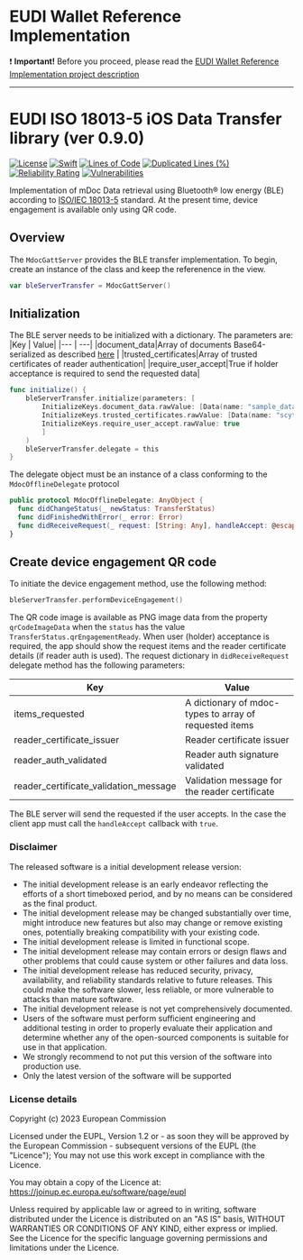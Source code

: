 # EUDI Wallet Reference Implementation

:heavy_exclamation_mark: **Important!** Before you proceed, please read the [EUDI Wallet Reference Implementation project description](wiki/EUDI_Wallet_Reference_Implementation.md)

----

# EUDI ISO 18013-5 iOS Data Transfer library (ver 0.9.0)
[![License](https://img.shields.io/badge/License-Apache%202.0-blue.svg)](https://www.apache.org/licenses/LICENSE-2.0)
[![Swift](https://github.com/eu-digital-identity-wallet/eudi-lib-ios-iso18013-data-transfer/actions/workflows/swift.yml/badge.svg)](https://github.com/eu-digital-identity-wallet/eudi-lib-ios-iso18013-data-transfer/actions/workflows/swift.yml)
[![Lines of Code](https://sonarcloud.io/api/project_badges/measure?project=eu-digital-identity-wallet_eudi-lib-ios-iso18013-data-transfer&metric=ncloc&token=51e16407ebdedc85d6e978d8bc40b0ad3cf61216)](https://sonarcloud.io/summary/new_code?id=eu-digital-identity-wallet_eudi-lib-ios-iso18013-data-transfer)
[![Duplicated Lines (%)](https://sonarcloud.io/api/project_badges/measure?project=eu-digital-identity-wallet_eudi-lib-ios-iso18013-data-transfer&metric=duplicated_lines_density&token=51e16407ebdedc85d6e978d8bc40b0ad3cf61216)](https://sonarcloud.io/summary/new_code?id=eu-digital-identity-wallet_eudi-lib-ios-iso18013-data-transfer)
[![Reliability Rating](https://sonarcloud.io/api/project_badges/measure?project=eu-digital-identity-wallet_eudi-lib-ios-iso18013-data-transfer&metric=reliability_rating&token=51e16407ebdedc85d6e978d8bc40b0ad3cf61216)](https://sonarcloud.io/summary/new_code?id=eu-digital-identity-wallet_eudi-lib-ios-iso18013-data-transfer)
[![Vulnerabilities](https://sonarcloud.io/api/project_badges/measure?project=eu-digital-identity-wallet_eudi-lib-ios-iso18013-data-transfer&metric=vulnerabilities&token=51e16407ebdedc85d6e978d8bc40b0ad3cf61216)](https://sonarcloud.io/summary/new_code?id=eu-digital-identity-wallet_eudi-lib-ios-iso18013-data-transfer)

Implementation of mDoc Data retrieval using Bluetooth® low energy (BLE) according to [ISO/IEC 18013-5](https://www.iso.org/standard/69084.html) standard. At the present time, device engagement is available only using QR code.

## Overview
The ``MdocGattServer`` provides the BLE transfer implementation. To begin, create an instance of the class and keep the referenence in the view.

```swift
var bleServerTransfer =	MdocGattServer()
```	

## Initialization
The BLE server needs to be initialized with a dictionary. The parameters are:
|Key | Value|
|--- | ---|
|document_data|Array of documents Base64-serialized as described [here](wiki/SAMPLE_DATA.md) |
|trusted_certificates|Array of trusted certificates of reader authentication|
|require_user_accept|True if holder acceptance is required to send the requested data|

```swift
func initialize() {
	bleServerTransfer.initialize(parameters: [
		InitializeKeys.document_data.rawValue: [Data(name: "sample_data")!],
		InitializeKeys.trusted_certificates.rawValue: [Data(name: "scytales_root_ca", ext: "der")!],
		InitializeKeys.require_user_accept.rawValue: true
		]
	)
	bleServerTransfer.delegate = this
}
```
The delegate object must be an instance of a class conforming to the ``MdocOfflineDelegate`` protocol

```swift
public protocol MdocOfflineDelegate: AnyObject {
  func didChangeStatus(_ newStatus: TransferStatus)
  func didFinishedWithError(_ error: Error)
  func didReceiveRequest(_ request: [String: Any], handleAccept: @escaping (Bool) -> Void)
}
```

## Create device engagement QR code
To initiate the device engagement method, use the following method:

```swift
bleServerTransfer.performDeviceEngagement()
```
The QR code image is available as PNG image data from the property ``qrCodeImageData`` when the ``status`` has the value ``TransferStatus.qrEngagementReady``.
When user (holder) acceptance is required, the app should show the request items and the reader certificate details (if reader auth is used).
The request dictionary in ``didReceiveRequest`` delegate method has the following parameters:

|Key | Value|
|--- | ---|
|items_requested|A dictionary of mdoc-types to array of requested items|
|reader_certificate_issuer|Reader certificate issuer|
|reader_auth_validated|Reader auth signature validated|
|reader_certificate_validation_message|Validation message for the reader certificate|

The BLE server will send the requested if the user accepts. In the case the client app must call the `handleAccept` callback with `true`.

### Disclaimer
The released software is a initial development release version: 
-  The initial development release is an early endeavor reflecting the efforts of a short timeboxed period, and by no means can be considered as the final product.  
-  The initial development release may be changed substantially over time, might introduce new features but also may change or remove existing ones, potentially breaking compatibility with your existing code.
-  The initial development release is limited in functional scope.
-  The initial development release may contain errors or design flaws and other problems that could cause system or other failures and data loss.
-  The initial development release has reduced security, privacy, availability, and reliability standards relative to future releases. This could make the software slower, less reliable, or more vulnerable to attacks than mature software.
-  The initial development release is not yet comprehensively documented. 
-  Users of the software must perform sufficient engineering and additional testing in order to properly evaluate their application and determine whether any of the open-sourced components is suitable for use in that application.
-  We strongly recommend to not put this version of the software into production use.
-  Only the latest version of the software will be supported

### License details

Copyright (c) 2023 European Commission

Licensed under the EUPL, Version 1.2 or - as soon they will be approved by the European
Commission - subsequent versions of the EUPL (the "Licence"); You may not use this work
except in compliance with the Licence.

You may obtain a copy of the Licence at:
https://joinup.ec.europa.eu/software/page/eupl

Unless required by applicable law or agreed to in writing, software distributed under 
the Licence is distributed on an "AS IS" basis, WITHOUT WARRANTIES OR CONDITIONS OF 
ANY KIND, either express or implied. See the Licence for the specific language 
governing permissions and limitations under the Licence.
